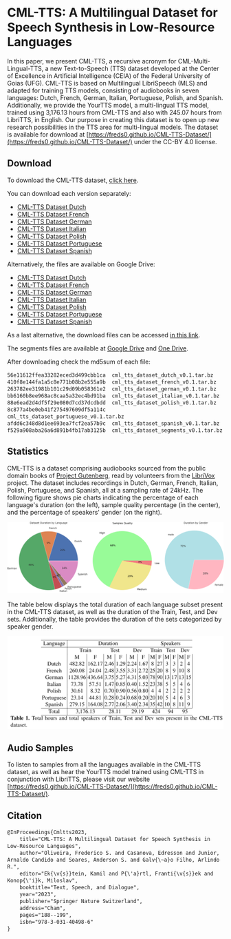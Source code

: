 # CML-TTS: A Multilingual Dataset for Speech Synthesis in Low-Resource Languages

In this paper, we present CML-TTS, a recursive acronym for CML-Multi-Lingual-TTS, a new Text-to-Speech (TTS) dataset developed at the Center of Excellence in Artificial Intelligence (CEIA) of the Federal University of Goias (UFG). CML-TTS is based on Multilingual LibriSpeech (MLS) and adapted for training TTS models, consisting of audiobooks in seven languages: Dutch, French, German, Italian, Portuguese, Polish, and Spanish. Additionally, we provide the YourTTS model, a multi-lingual TTS model, trained using 3,176.13 hours from CML-TTS and also with 245.07 hours from LibriTTS, in English. Our purpose in creating this dataset is to open up new research possibilities in the TTS area for multi-lingual models. The dataset is available for download at [https://freds0.github.io/CML-TTS-Dataset/](https://freds0.github.io/CML-TTS-Dataset/) under the CC-BY 4.0 license.


## Download
To download the CML-TTS dataset, [click here](http://www.openslr.org/146/).

You can download each version separately:

- [CML-TTS Dataset Dutch](https://www.openslr.org/resources/146/cml_tts_dataset_dutch_v0.1.tar.bz)
- [CML-TTS Dataset French](https://www.openslr.org/resources/146/cml_tts_dataset_french_v0.1.tar.bz)
- [CML-TTS Dataset German](https://www.openslr.org/resources/146/cml_tts_dataset_german_v0.1.tar.bz)
- [CML-TTS Dataset Italian](https://www.openslr.org/resources/146/cml_tts_dataset_italian_v0.1.tar.bz)
- [CML-TTS Dataset Polish](https://www.openslr.org/resources/146/cml_tts_dataset_polish_v0.1.tar.bz)
- [CML-TTS Dataset Portuguese](https://www.openslr.org/resources/146/cml_tts_dataset_portuguese_v0.1.tar.bz)
- [CML-TTS Dataset Spanish](https://www.openslr.org/resources/146/cml_tts_dataset_spanish_v0.1.tar.bz)

Alternatively, the files are available on Google Drive:

- [CML-TTS Dataset Dutch](https://drive.google.com/file/d/12L9vuj4pGsX-Ivyu6FHmygGP8FtbN0Wo/view?usp=sharing)
- [CML-TTS Dataset French](https://drive.google.com/file/d/1o5xJBFPWaMsjBpOrHDEGta4bVxNw7Ikx/view?usp=share_link)
- [CML-TTS Dataset German](https://drive.google.com/file/d/1gny1W_SEdebT0W2LgIps3u2GGQPQ9kbS/view?usp=share_link)
- [CML-TTS Dataset Italian](https://drive.google.com/file/d/19-N1MG__mnve8rRXCfDjwB2xrWiIM4KH/view?usp=sharing)
- [CML-TTS Dataset Polish](https://drive.google.com/file/d/1tMqT6CEYX3x_iyech7mcO22dMlp-sBLx/view?usp=share_link)
- [CML-TTS Dataset Portuguese](https://drive.google.com/file/d/1KxwG0o6MwWq_hKUzeRGwZOx1HxMNfFMB/view?usp=share_link)
- [CML-TTS Dataset Spanish](https://drive.google.com/file/d/18Nw5IDusZwGJA7MhFpSFwBl8CDLPLY90/view?usp=share_link)

As a last alternative, the download files can be accessed [in this link](https://ufmtbr-my.sharepoint.com/:f:/g/personal/fredoliveira_ufmt_br/Ei8ztD2EsqdAiyQNEnXDHZMBW1BS_q0AD1EehRS1_m5xfQ).

The segments files are available at [Google Drive](https://drive.google.com/file/d/102DxVPyR9VgRFIZaFtEHJ3u_YAW9ZnEq/view?usp=sharing) and [One Drive](https://ufmtbr-my.sharepoint.com/:u:/g/personal/fredoliveira_ufmt_br/EScW5_fYuvtIslONTsyYJhsBiu8nzWwjDRFmMc8qBrpa7g?e=Ebrnrh).

After downloading check the md5sum of each file:
```
56e11612ffea33282eced3d499cbb1ca  cml_tts_dataset_dutch_v0.1.tar.bz
410f8e144fa1a5c8e771b08b2e555a9b  cml_tts_dataset_french_v0.1.tar.bz
263782ee31981b101c29d09b058361e2  cml_tts_dataset_german_v0.1.tar.bz
bb6160b8ee968ac8caa5a32ec4bd91ba  cml_tts_dataset_italian_v0.1.tar.bz
88e6ead2d4df5f29e080d7cd37dcdbdd  cml_tts_dataset_polish_v0.1.tar.bz
8c877a4be0eb41f275497609df5a114c  cml_tts_dataset_portuguese_v0.1.tar.bz
afdd6c348d8d1ee693ea7fcf2ea57b9c  cml_tts_dataset_spanish_v0.1.tar.bz
f529a908aba26a6d891b4fb17ab3125b  cml_tts_dataset_segments_v0.1.tar.bz
```
## Statistics

CML-TTS is a dataset comprising audiobooks sourced from the public domain books of [Project Gutenberg](https://www.gutenberg.org/), read by volunteers from the [LibriVox](https://librivox.org/) project. The dataset includes recordings in Dutch, German, French, Italian, Polish, Portuguese, and Spanish, all at a sampling rate of 24kHz. The following figure shows pie charts indicating the percentage of each language's duration (on the left), sample quality percentage (in the center), and the percentage of speakers' gender (on the right).

![](img/cml_tts_pieplot.png)

The table below displays the total duration of each language subset present in the CML-TTS dataset, as well as the duration of the Train, Test, and Dev sets. Additionally, the table provides the duration of the sets categorized by speaker gender.

![](img/cml_tts_statistics.png)

## Audio Samples

To listen to samples from all the languages available in the CML-TTS dataset, as well as hear the YourTTS model trained using CML-TTS in conjunction with LibriTTS, please visit our website [https://freds0.github.io/CML-TTS-Dataset/](https://freds0.github.io/CML-TTS-Dataset/).

## Citation

```
@InProceedings{Cmltts2023,
    title="CML-TTS: A Multilingual Dataset for Speech Synthesis in Low-Resource Languages",
    author="Oliveira, Frederico S. and Casanova, Edresson and Junior, Arnaldo Candido and Soares, Anderson S. and Galv{\~a}o Filho, Arlindo R.", 
    editor="Ek{\v{s}}tein, Kamil and P{\'a}rtl, Franti{\v{s}}ek and Konop{\'i}k, Miloslav",
    booktitle="Text, Speech, and Dialogue",
    year="2023",
    publisher="Springer Nature Switzerland",
    address="Cham",
    pages="188--199",
    isbn="978-3-031-40498-6"
}
```
